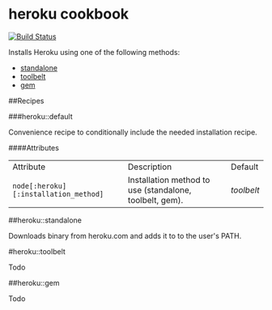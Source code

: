 # heroku cookbook

[![Build Status](https://travis-ci.org/alt3-cookbooks/heroku.svg)](https://travis-ci.org/alt3-cookbooks/heroku)

Installs Heroku using one of the following methods:

- [standalone](https://toolbelt.heroku.com/standalone)
- [toolbelt](https://toolbelt.heroku.com/debian)
- [gem](https://rubygems.org/gems/heroku)

##Recipes

###heroku::default

Convenience recipe to conditionally include the needed installation recipe.

####Attributes

<table>
  <tr>
    <td>Attribute</td>
    <td>Description</td>
    <td>Default</td>
  </tr>
  <tr>
    <td><code>node[:heroku][:installation_method]</code></td>
    <td>Installation method to use (standalone, toolbelt, gem).</td>
    <td><em>toolbelt</em></td>
  </tr>
</table>

##heroku::standalone

Downloads binary from heroku.com and adds it to to the user's PATH.

#heroku::toolbelt

Todo

##heroku::gem

Todo
